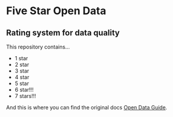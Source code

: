 # Five Star Open Data

## Rating system for data quality

This repository contains...

+ 1 star
+ 2 star
+ 3 star
+ 4 star
+ 5 star
+ 6 star!!!
+ 7 stars!!!

And this is where you can find the original docs [Open Data Guide](https://5stardata.info/en/).
